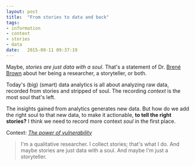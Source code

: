```yaml
---
layout: post
title:  "From stories to data and back"
tags:
- information
- context
- stories
- data
date:   2015-09-11 09:37:19
---
```

Maybe, _stories are just data with a soul_. That's a statement of Dr. [Brené Brown](http://brenebrown.com/) about her being a researcher, a storyteller, or both.

Today's (big) (smart) data analytics is all about analyzing raw data, recorded from stories and stripped of soul. The recording _context_ is the most soul that's left.

The insights gained from analytics generates new data. But how do we add the right soul to that new data, to make it actionable, **to tell the right stories?** I think we need to record more context _soul_ in the first place. 

Context: _[The power of vulnerability](https://www.ted.com/talks/brene_brown_on_vulnerability)_

>I'm a qualitative researcher. I collect stories; that's what I do. And maybe stories are just data with a soul. And maybe I'm just a storyteller.